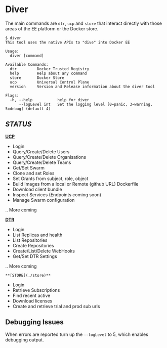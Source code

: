 # Diver

The main commands are `dtr`, `ucp` and `store` that interact directly with those areas of the EE platform or the Docker store.

```
$ diver
This tool uses the native APIs to "dive" into Docker EE

Usage:
  diver [command]

Available Commands:
  dtr         Docker Trusted Registry
  help        Help about any command
  store       Docker Store
  ucp         Universal Control Plane 
  version     Version and Release information about the diver tool

Flags:
  -h, --help           help for diver
      --logLevel int   Set the logging level [0=panic, 3=warning, 5=debug] (default 4)

```

## *STATUS*

**[UCP](./ucp)**

- Login
- Query/Create/Delete Users
- Query/Create/Delete Organisations
- Query/Create/Delete Teams
- Get/Set Swarm
- Clone and set Roles
- Set Grants from subject, role, object
- Build Images from a local or Remote (github URL) Dockerfile
- Download client bundle
- Inspect Services (Endpoints coming soon)
- Manage Swarm configuration

.. More coming

**[DTR](./dtr)**

- Login
- List Replicas and health
- List Repositories
- Create Repositories
- Create/List/Delete WebHooks
- Get/Set DTR Settings

.. More coming

	**[STORE](./store)**

- Login
- Retrieve Subscriptions
- Find recent active
- Download licenses
- Create and retrieve trial and prod sub urls

## Debugging Issues

When errors are reported turn up the `--logLevel` to 5, which enables debugging output.
